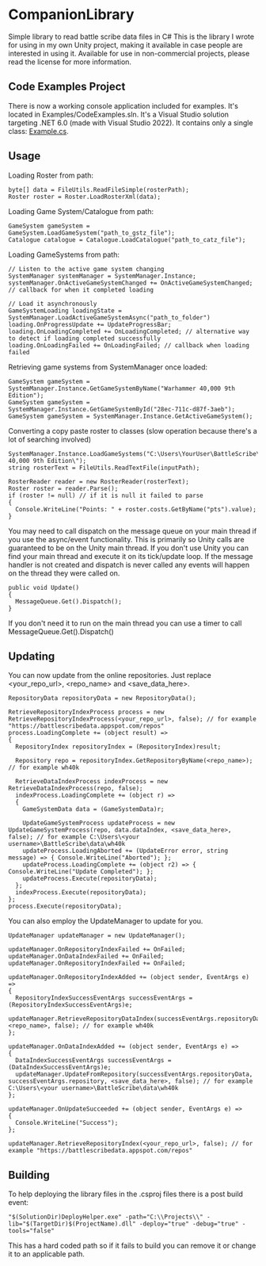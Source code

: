 # CompanionLibrary
Simple library to read battle scribe data files in C#
This is the library I wrote for using in my own Unity project, making it available in case people are interested in using it.
Available for use in non-commercial projects, please read the license for more information.

## Code Examples Project
There is now a working console application included for examples. It's located in Examples/CodeExamples.sln. It's a Visual Studio solution targeting .NET 6.0 (made with Visual Studio 2022). It contains only a single class: [Example.cs](Examples/CodeExamples/CodeExamples/Example.cs).

## Usage
Loading Roster from path:
```
byte[] data = FileUtils.ReadFileSimple(rosterPath);
Roster roster = Roster.LoadRosterXml(data);
```

Loading Game System/Catalogue from path:
```
GameSystem gameSystem = GameSystem.LoadGameSystem("path_to_gstz_file");
Catalogue catalogue = Catalogue.LoadCatalogue("path_to_catz_file");
```

Loading GameSystems from path:
```
// Listen to the active game system changing
SystemManager systemManager = SystemManager.Instance;
systemManager.OnActiveGameSystemChanged += OnActiveGameSystemChanged; // callback for when it completed loading 

// Load it asynchronously
GameSystemLoading loadingState = SystemManager.LoadActiveGameSystemAsync("path_to_folder")
loading.OnProgressUpdate += UpdateProgressBar;
loading.OnLoadingCompleted += OnLoadingCompleted; // alternative way to detect if loading completed successfully
loading.OnLoadingFailed += OnLoadingFailed; // callback when loading failed
```

Retrieving game systems from SystemManager once loaded:
```
GameSystem gameSystem = SystemManager.Instance.GetGameSystemByName("Warhammer 40,000 9th Edition");
GameSystem gameSystem = SystemManager.Instance.GetGameSystemById("28ec-711c-d87f-3aeb");
GameSystem gameSystem = SystemManager.Instance.GetActiveGameSystem();
```

Converting a copy paste roster to classes (slow operation because there's a lot of searching involved)
```
SystemManager.Instance.LoadGameSystems("C:\Users\YourUser\BattleScribe\data\Warhammer 40,000 9th Edition\");
string rosterText = FileUtils.ReadTextFile(inputPath);

RosterReader reader = new RosterReader(rosterText);
Roster roster = reader.Parse();
if (roster != null) // if it is null it failed to parse
{
  Console.WriteLine("Points: " + roster.costs.GetByName("pts").value);
}
```

You may need to call dispatch on the message queue on your main thread if you use the async/event functionality.
This is primarily so Unity calls are guaranteed to be on the Unity main thread. If you don't use Unity you can find your main thread and execute it on its tick/update loop.
If the message handler is not created and dispatch is never called any events will happen on the thread they were called on.
```
public void Update()
{
  MessageQueue.Get().Dispatch();
}

```
If you don't need it to run on the main thread you can use a timer to call MessageQueue.Get().Dispatch()

## Updating
You can now update from the online repositories. Just replace <your_repo_url>, <repo_name> and <save_data_here>.
```
RepositoryData repositoryData = new RepositoryData();

RetrieveRepositoryIndexProcess process = new RetrieveRepositoryIndexProcess(<your_repo_url>, false); // for example "https://battlescribedata.appspot.com/repos"
process.LoadingComplete += (object result) =>
{
  RepositoryIndex repositoryIndex = (RepositoryIndex)result;

  Repository repo = repositoryIndex.GetRepositoryByName(<repo_name>); // for example wh40k

  RetrieveDataIndexProcess indexProcess = new RetrieveDataIndexProcess(repo, false);
  indexProcess.LoadingComplete += (object r) =>
  {
    GameSystemData data = (GameSystemData)r;

    UpdateGameSystemProcess updateProcess = new UpdateGameSystemProcess(repo, data.dataIndex, <save_data_here>, false); // for example C:\Users\<your username>\BattleScribe\data\wh40k
    updateProcess.LoadingAborted += (UpdateError error, string message) => { Console.WriteLine("Aborted"); };
    updateProcess.LoadingComplete += (object r2) => { Console.WriteLine("Update Completed"); };
    updateProcess.Execute(repositoryData);
  };
  indexProcess.Execute(repositoryData);
};
process.Execute(repositoryData);
```

You can also employ the UpdateManager to update for you.
```
UpdateManager updateManager = new UpdateManager();

updateManager.OnRepositoryIndexFailed += OnFailed;
updateManager.OnDataIndexFailed += OnFailed;
updateManager.OnRepositoryIndexFailed += OnFailed;

updateManager.OnRepositoryIndexAdded += (object sender, EventArgs e) =>
{
  RepositoryIndexSuccessEventArgs successEventArgs = (RepositoryIndexSuccessEventArgs)e;
  updateManager.RetrieveRepositoryDataIndex(successEventArgs.repositoryData, <repo_name>, false); // for example wh40k
};

updateManager.OnDataIndexAdded += (object sender, EventArgs e) =>
{
  DataIndexSuccessEventArgs successEventArgs = (DataIndexSuccessEventArgs)e;
  updateManager.UpdateFromRepository(successEventArgs.repositoryData, successEventArgs.repository, <save_data_here>, false); // for example C:\Users\<your username>\BattleScribe\data\wh40k
};

updateManager.OnUpdateSucceeded += (object sender, EventArgs e) =>
{
  Console.WriteLine("Success");
};

updateManager.RetrieveRepositoryIndex(<your_repo_url>, false); // for example "https://battlescribedata.appspot.com/repos"
```

## Building
To help deploying the library files in the .csproj files there is a post build event:
```
"$(SolutionDir)DeployHelper.exe" -path="C:\\Projects\\" -lib="$(TargetDir)$(ProjectName).dll" -deploy="true" -debug="true" -tools="false"
```
This has a hard coded path so if it fails to build you can remove it or change it to an applicable path.

